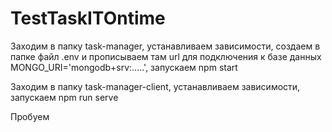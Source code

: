 # TestTaskITOntime

Заходим в папку task-manager, устанавливаем зависимости, создаем в папке файл .env и прописываем там url для подключения к базе данных MONGO_URI='mongodb+srv:.....', запускаем npm start

Заходим в папку task-manager-client, устанавливаем зависимости, запускаем npm run serve

Пробуем